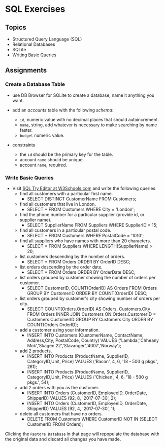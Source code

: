# SQL Exercises

## Topics

- Structured Query Language (SQL)
- Relational Databases
- SQLite
- Writing Basic Queries

## Assignments

### Create a Database Table

- use DB Browser for SQLite to create a database, name it anything you want.
- add an _accounts_ table with the following _schema_:

  - `id`, numeric value with no decimal places that should autoincrement.
  - `name`, string, add whatever is necessary to make searching by name faster.
  - `budget` numeric value.

- constraints
  - the `id` should be the primary key for the table.
  - account `name` should be unique.
  - account `name`, required.

### Write Basic Queries

- Visit [SQL Try Editor at W3Schools.com](https://www.w3schools.com/Sql/tryit.asp?filename=trysql_select_top) and write the following queries:
  - find all customers with a particular first name.
      - SELECT DISTINCT CustomerName FROM Customers;
  - find all customers that live in London.
      - SELECT * FROM Customers WHERE City = 'London';
  - find the phone number for a particular supplier (provide id, or supplier name).
      - SELECT SupplierName FROM Suppliers WHERE SupplierID = 15;
  - find all customers in a particular postal code.
      - SELECT * FROM Customers WHERE PostalCode = '1010';
  - find all suppliers who have names with more than 20 characters.
      - SELECT * FROM Suppliers WHERE LENGTH(SupplierName) > 20;
  - list customers descending by the number of orders.
      - SELECT * FROM Orders ORDER BY OrderID DESC;
  - list orders descending by the order date.
      - SELECT * FROM Orders ORDER BY OrderDate DESC;
  - list orders grouped by customer showing the number of orders per customer.
      - SELECT CustomerID, COUNT(OrderID) AS Orders FROM Orders GROUP BY CustomerID ORDER BY COUNT(OrderID) DESC;
  - list orders grouped by customer's city showing number of orders per city.
      - SELECT COUNT(Orders.OrderID) AS Orders, Customers.City FROM Orders INNER JOIN Customers ON Orders.CustomerID = Customers.CustomerID GROUP BY Customers.City ORDER BY COUNT(Orders.OrderID);
  - add a customer using your information.
      - INSERT INTO Customers (CustomerName, ContactName, Address,City, PostalCode, Country) VALUES ('Lambda','Chheany Mok','Skagen 22','Stavanger','4007','Norway');
  - add 2 products.
      - INSERT INTO Products (ProductName, SupplierID, CategoryID,Unit, Price) VALUES ('Bacon', 4, 6, '18 - 500 g pkgs.', 261);
      - INSERT INTO Products (ProductName, SupplierID, CategoryID,Unit, Price) VALUES ('Chicken', 4, 6, '18 - 500 g pkgs.', 54);
  - add 2 orders with you as the customer.
      - INSERT INTO Orders (CustomerID, EmployeeID, OrderDate, ShipperID) VALUES (92, 8, '2017-07-30', 2);
      - INSERT INTO Orders (CustomerID, EmployeeID, OrderDate, ShipperID) VALUES (92, 4, '2017-07-30', 1);
  - delete all customers that have no orders.
      - DELETE FROM Customers WHERE CustomerID NOT IN (SELECT CustomerID FROM Orders);

Clicking the `Restore Database` in that page will repopulate the database with the original data and discard all changes you have made.

